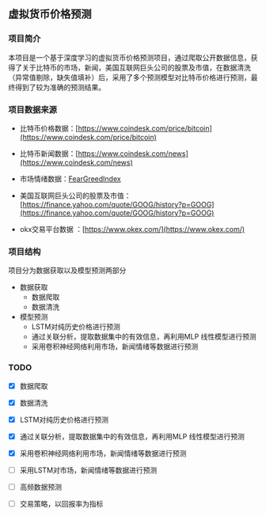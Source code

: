 ## 虚拟货币价格预测
### 项目简介
本项目是一个基于深度学习的虚拟货币价格预测项目，通过爬取公开数据信息，获得了关于比特币的市场，新闻，美国互联网巨头公司的股票及市值，在数据清洗（异常值剔除，缺失值填补）后，采用了多个预测模型对比特币价格进行预测，最终得到了较为准确的预测结果。
### 项目数据来源
- 比特币价格数据：[https://www.coindesk.com/price/bitcoin](https://www.coindesk.com/price/bitcoin)
- 比特币新闻数据：[https://www.coindesk.com/news](https://www.coindesk.com/news)
- 市场情绪数据：[FearGreedIndex](https://api.alternative.me/fng/?limit=2000&date_format=us)

- 美国互联网巨头公司的股票及市值：[https://finance.yahoo.com/quote/GOOG/history?p=GOOG](https://finance.yahoo.com/quote/GOOG/history?p=GOOG)
- okx交易平台数据 ：[https://www.okex.com/](https://www.okex.com/)
### 项目结构
项目分为数据获取以及模型预测两部分
- 数据获取
    - 数据爬取
    - 数据清洗
- 模型预测
    - LSTM对纯历史价格进行预测
    - 通过关联分析，提取数据集中的有效信息，再利用MLP 线性模型进行预测
    - 采用卷积神经网络利用市场，新闻情绪等数据进行预测

### TODO
- [x] 数据爬取
- [x] 数据清洗
- [x] LSTM对纯历史价格进行预测
- [x] 通过关联分析，提取数据集中的有效信息，再利用MLP 线性模型进行预测
- [x] 采用卷积神经网络利用市场，新闻情绪等数据进行预测
- [ ] 采用LSTM对市场，新闻情绪等数据进行预测
- [ ] 高频数据预测
- [ ] 交易策略，以回报率为指标




